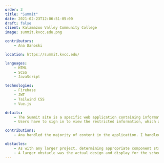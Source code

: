 ```yaml
---
order: 3
title: "Summit"
date: 2021-02-23T12:06:51-05:00
draft: false
client: Kalamazoo Valley Community College
image: summit.kvcc.edu.png

contributors:
    - Ana Danoski

location: https://summit.kvcc.edu/

languages:
    - HTML
    - SCSS
    - JavaScript

technologies:
    - Firebase
    - JWT
    - Tailwind CSS
    - Vue.js

details:
    - The Summit site is a specific web application containing information about the schedule and keynote speakers for the bi-annual event held at Kalamazoo Valley Community College for employees.
    - Users have to sign in to view the restricted information, which all happens via Keycloak and JavaScript.

contributions:
    - Ana handled the majority of content in the application. I handled the majority of code architecture and authentication requirements.

obstacles:
    - As with any larger project, determining appropriate component structure for necessary abstraction was a bit more time-consuming than I wanted it to be.
    - A larger obstacle was the actual design and display for the schedule page. Displaying and portraying time-based events with multiple concurrent sessions was difficult, but I think we came up with a good solution.
---
```


